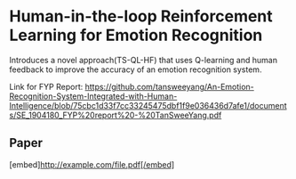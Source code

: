 # Human-in-the-loop Reinforcement Learning for Emotion Recognition
Introduces a novel approach(TS-QL-HF) that uses Q-learning and human feedback to improve the accuracy of an emotion recognition system.

Link for FYP Report: https://github.com/tansweeyang/An-Emotion-Recognition-System-Integrated-with-Human-Intelligence/blob/75cbc1d33f7cc33245475dbf1f9e036436d7afe1/documents/SE_1904180_FYP%20report%20-%20TanSweeYang.pdf

## Paper
[embed]http://example.com/file.pdf[/embed]
